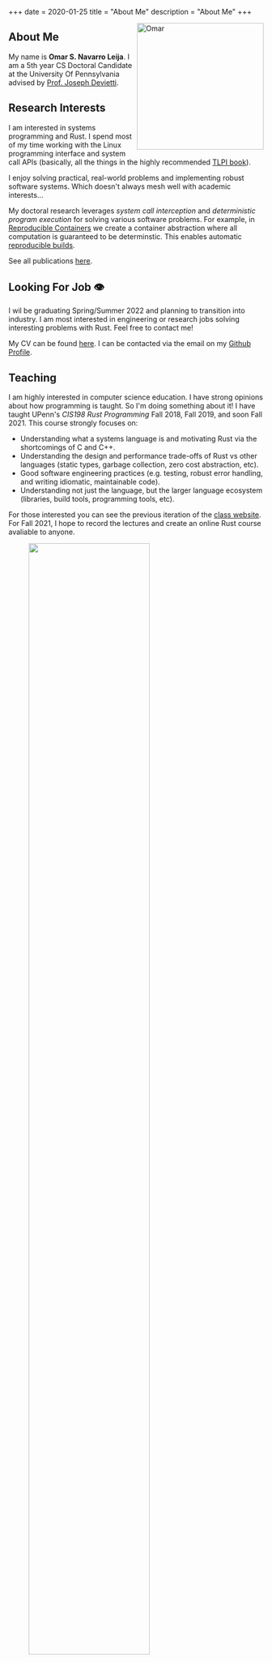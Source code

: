 +++
date = 2020-01-25
title = "About Me"
description = "About Me"
+++

<img src="/resources/aboutme/omar.jpg"	title="Omar" width="250" height="250" style="float:right"/>

## About Me

My name is **Omar S. Navarro Leija**. I am a 5th year CS Doctoral Candidate at the University Of Pennsylvania advised by [Prof. Joseph Devietti](https://www.cis.upenn.edu/~devietti/).

## Research Interests

I am interested in systems programming and Rust. I spend most of my time working with the Linux programming interface and system call APIs (basically, all the things in the highly recommended [TLPI book](https://man7.org/tlpi/)).

I enjoy solving practical, real-world problems and implementing robust software systems. Which doesn't always mesh well with academic interests...

My doctoral research leverages _system call interception_ and _deterministic program execution_ for solving various software problems. For example, in [Reproducible Containers](https://dl.acm.org/doi/10.1145/3373376.3378519) we create a container abstraction where all computation is guaranteed to be determinstic. This enables automatic [reproducible builds](https://reproducible-builds.org/).

See all publications [here](/publications).

## Looking For Job 👁

I wil be graduating Spring/Summer 2022 and planning to transition into industry. I am most interested in engineering or research jobs solving interesting problems with Rust. Feel free to contact me!

My CV can be found [here](/resources/aboutme/omarResumeNoContactInfo.pdf). I can be contacted via the email on my [Github Profile](https://github.com/gatoWololo).

## Teaching
I am highly interested in computer science education. I have strong opinions about how programming is taught. So I'm doing something about it! I have taught UPenn's _CIS198 Rust Programming_ Fall 2018, Fall 2019, and soon Fall 2021. This course strongly focuses on:
- Understanding what a systems language is and motivating Rust via the shortcomings of C and C++.
- Understanding the design and performance trade-offs of Rust vs other languages (static types, garbage collection, zero cost abstraction, etc).
- Good software engineering practices (e.g. testing, robust error handling, and writing idiomatic, maintainable code).
- Understanding not just the language, but the larger language ecosystem (libraries, build tools, programming tools, etc).

For those interested you can see the previous iteration of the [class website](https://www.cis.upenn.edu/~cis198/). For Fall 2021, I hope to record the lectures and create an online Rust course avaliable to anyone.
<figure>
<img src="/resources/aboutme/pet_crab.gif" width="75%" height="75%"/>
<figcaption>Teaching Rust to new students.</figcaption>
</figure>

_Last updated February 22, 2021_
